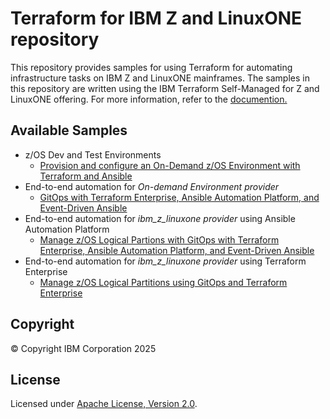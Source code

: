 # Terraform for IBM Z and LinuxONE repository
This repository provides samples for using Terraform for automating infrastructure tasks on IBM Z and LinuxONE mainframes.
The samples in this repository are written using the IBM Terraform Self-Managed for Z and LinuxONE offering. For more information, refer to the [documention.](https://www.ibm.com/docs/en/terraform-z-linuxone)


## Available Samples
- z/OS Dev and Test Environments
  - [Provision and configure an On-Demand z/OS Environment with Terraform and Ansible](terraform_provider_ode/terraform_ansible)
- End-to-end automation for *On-demand Environment provider*
  - [GitOps with Terraform Enterprise, Ansible Automation Platform, and Event-Driven Ansible](terraform_provider_ode/gitops_terraform_ansible_eda)
- End-to-end automation for *ibm_z_linuxone provider* using Ansible Automation Platform
  - [Manage z/OS Logical Partions with GitOps with Terraform Enterprise, Ansible Automation Platform, and Event-Driven Ansible](terraform_provider_ibm_z_linuxone/ansible)
- End-to-end automation for *ibm_z_linuxone provider* using Terraform Enterprise
  - [Manage z/OS Logical Partitions using GitOps and Terraform Enterprise](terraform_provider_ibm_z_linuxone/TFE)

## Copyright
© Copyright IBM Corporation 2025

## License
Licensed under
[Apache License, Version 2.0](https://opensource.org/licenses/Apache-2.0).